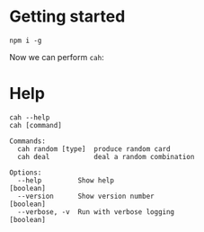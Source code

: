 # Getting started

`npm i -g`

Now we can perform `cah`:

# Help

```
cah --help
cah [command]

Commands:
  cah random [type]  produce random card
  cah deal           deal a random combination

Options:
  --help         Show help                                             [boolean]
  --version      Show version number                                   [boolean]
  --verbose, -v  Run with verbose logging                              [boolean]
```